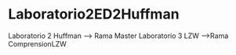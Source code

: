 # Laboratorio2ED2Huffman
Laboratorio 2 Huffman --> Rama Master
Laboratorio 3 LZW -->Rama ComprensionLZW
